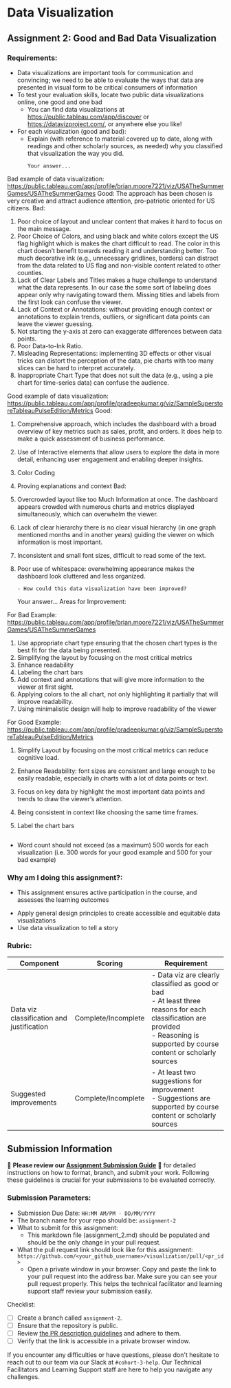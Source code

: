 # Data Visualization

## Assignment 2: Good and Bad Data Visualization

### Requirements:

- Data visualizations are important tools for communication and convincing; we need to be able to evaluate the ways that data are presented in visual form to be critical consumers of information 
- To test your evaluation skills, locate two public data visualizations online, one good and one bad  
    - You can find data visualizations at https://public.tableau.com/app/discover or https://datavizproject.com/, or anywhere else you like! 
- For each visualization (good and bad):  
    - Explain (with reference to material covered up to date, along with readings and other scholarly sources, as needed) why you classified that visualization the way you did.
      ```
      Your answer...
Bad example of data visualization: https://public.tableau.com/app/profile/brian.moore7221/viz/USATheSummerGames/USATheSummerGames 
Good: The approach has been chosen is very creative and attract audience attention, pro-patriotic oriented for US citizens.
Bad: 
 1. Poor choice of layout and unclear content  that  makes it hard to focus on the main message.
 2. Poor Choice of Colors, and using black and white colors except the US flag highlight which is makes the chart difficult to read. The color in this chart doesn’t benefit towards reading it and understanding better. Too much decorative ink (e.g., unnecessary gridlines, borders) can distract from the data related to US flag and non-visible content related to other counties. 
 3. Lack of Clear Labels and Titles  makes a huge  challenge to understand what the data represents. In our case the some sort of labeling does appear only why navigating toward them. Missing titles and labels from the first look can confuse the viewer.
4. Lack of Context or Annotations: without  providing enough context or annotations to explain trends, outliers, or significant data points can leave the viewer guessing.
 5. Not starting the y-axis at zero can exaggerate differences between data points.
 6. Poor Data-to-Ink Ratio.
 7. Misleading Representations: implementing 3D effects or other visual tricks can distort the perception of the data, pie charts with too many slices can be hard to interpret accurately.
 8. Inappropriate Chart Type that  does not suit the data (e.g., using a pie chart for time-series data) can confuse the audience.

Good example of data visualization: https://public.tableau.com/app/profile/pradeepkumar.g/viz/SampleSuperstoreTableauPulseEdition/Metrics
Good: 
1. Comprehensive approach, which includes the dashboard with a  broad overview of key metrics such as sales, profit, and orders. It does help to make a quick assessment of business performance.
2. Use of Interactive elements that  allow users to explore the data in more detail, enhancing user engagement and enabling deeper insights.
3. Color Coding 
4. Proving explanations and context
Bad:
1. Overcrowded layout like  too Much Information at once. The dashboard appears crowded with numerous charts and metrics displayed simultaneously, which can overwhelm the viewer.
2. Lack of clear hierarchy there is no clear visual hierarchy (in one graph mentioned months and in another years) guiding the viewer on which information is most important.
3. Inconsistent and small font sizes, difficult to read some of the text.
4. Poor use of whitespace: overwhelming appearance makes the dashboard look cluttered and less organized.





      ```
    - How could this data visualization have been improved?  
      ```
      Your answer...
   Areas for Improvement:

For Bad Example: https://public.tableau.com/app/profile/brian.moore7221/viz/USATheSummerGames/USATheSummerGames 

1. Use appropriate chart type ensuring that the chosen chart types is the best fit for the data being presented.
2. Simplifying the layout by focusing on the most critical metrics
3. Enhance readability
4. Labeling the chart bars
5. Add context and annotations that will give more information to the viewer at first sight.
6. Applying colors to the all chart, not only highlighting it partially that will improve readability.
7. Using minimalistic design will help to improve readability of the viewer  
 

For Good Example:  https://public.tableau.com/app/profile/pradeepkumar.g/viz/SampleSuperstoreTableauPulseEdition/Metrics 
 1. Simplify Layout by focusing on the most critical metrics can reduce cognitive load.
 2. Enhance Readability: font sizes are consistent and large enough to be easily readable, especially in charts with a lot of data points or text.
 3. Focus on key data by highlight the most important data points and trends to draw the viewer’s attention.
 4. Being consistent in context like choosing the same time frames. 
 5. Label  the chart bars 





      
      ```
- Word count should not exceed (as a maximum) 500 words for each visualization (i.e. 
300 words for your good example and 500 for your bad example)

### Why am I doing this assignment?:

- This assignment ensures active participation in the course, and assesses the learning outcomes
* Apply general design principles to create accessible and equitable data visualizations
* Use data visualization to tell a story

### Rubric:

| Component               | Scoring   | Requirement                                                 |
|-------------------------|-----------|-------------------------------------------------------------|
| Data viz classification and justification | Complete/Incomplete | - Data viz are clearly classified as good or bad<br />- At least three reasons for each classification are provided<br />- Reasoning is supported by course content or scholarly sources |
| Suggested improvements  | Complete/Incomplete | - At least two suggestions for improvement<br />- Suggestions are supported by course content or scholarly sources |

## Submission Information

🚨 **Please review our [Assignment Submission Guide](https://github.com/UofT-DSI/onboarding/blob/main/onboarding_documents/submissions.md)** 🚨 for detailed instructions on how to format, branch, and submit your work. Following these guidelines is crucial for your submissions to be evaluated correctly.

### Submission Parameters:
* Submission Due Date: `HH:MM AM/PM - DD/MM/YYYY`
* The branch name for your repo should be: `assignment-2`
* What to submit for this assignment:
    * This markdown file (assignment_2.md) should be populated and should be the only change in your pull request.
* What the pull request link should look like for this assignment: `https://github.com/<your_github_username>/visualization/pull/<pr_id>`
    * Open a private window in your browser. Copy and paste the link to your pull request into the address bar. Make sure you can see your pull request properly. This helps the technical facilitator and learning support staff review your submission easily.

Checklist:
- [ ] Create a branch called `assignment-2`.
- [ ] Ensure that the repository is public.
- [ ] Review [the PR description guidelines](https://github.com/UofT-DSI/onboarding/blob/main/onboarding_documents/submissions.md#guidelines-for-pull-request-descriptions) and adhere to them.
- [ ] Verify that the link is accessible in a private browser window.

If you encounter any difficulties or have questions, please don't hesitate to reach out to our team via our Slack at `#cohort-3-help`. Our Technical Facilitators and Learning Support staff are here to help you navigate any challenges.

